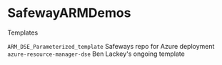 # SafewayARMDemos



Templates

`ARM_DSE_Parameterized_template` Safeways repo for Azure deployment <br>
`azure-resource-manager-dse` Ben Lackey's ongoing template <br>